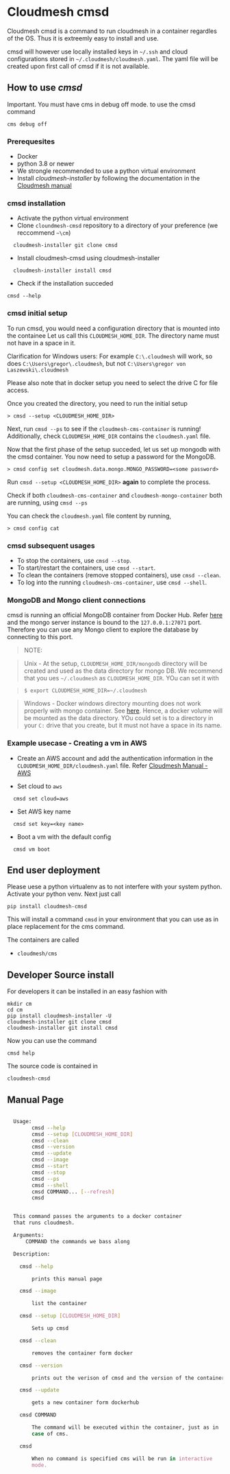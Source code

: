 # Cloudmesh cmsd

Cloudmesh cmsd is a command to run cloudmesh in a container regardles of
the OS. Thus it is extreemly easy to install and use.

cmsd will however use locally installed keys in `~/.ssh` and cloud
configurations stored in `~/.cloudmesh/cloudmesh.yaml`. The yaml file
will be created upon first call of cmsd if it is not available.

## How to use *cmsd*

Important. You must have cms in debug off mode. to use the cmsd command

```
cms debug off
```

### Prerequesites

* Docker
* python 3.8 or newer
* We strongle recommended to use a python virtual environment
* Install *cloudmesh-installer* by following the documentation in the [Cloudmesh manual](https://cloudmesh.github.io/cloudmesh-manual/installation/install.html#installation-of-cloudmesh-source-install-for-developers)


### cmsd installation 

- Activate the python virtual environment
- Clone `cloundmesh-cmsd` repository to a directory of your preference (we reccommend `~\cm`)

```
  cloudmesh-installer git clone cmsd
```

- Install cloudmesh-cmsd using cloudmesh-installer 

```
  cloudmesh-installer install cmsd
```

- Check if the installation succeded

```
cmsd --help
```

### cmsd initial setup 

To run cmsd, you would need a configuration directory that is mounted into the containee
Let us call this `CLOUDMESH_HOME_DIR`. The directory name must not have in a space in it. 

Clarification for Windows users: For example `C:\.cloudmesh` will work, so does
`C:\Users\gregor\.cloudmesh`, but not `C:\Users\gregor von Laszewski\.cloudmesh`

Please also note that in docker setup you need to select the drive C for file access.

Once you created the directory, you need to run the initial setup 

```  
> cmsd --setup <CLOUDMESH_HOME_DIR>
```

Next, run `cmsd --ps` to see if the `cloudmesh-cms-container` is running! 
Additionally, check `CLOUDMESH_HOME_DIR` contains the `cloudmesh.yaml` file. 

Now that the first phase of the setup succeded, let us set up mongodb with the cmsd container. You now need 
to setup a password for the MongoDB. 

```
> cmsd config set cloudmesh.data.mongo.MONGO_PASSWORD=<some password>
```

Run `cmsd --setup <CLOUDMESH_HOME_DIR>` **again** to complete the process. 

Check if both `cloudmesh-cms-container` and `cloudmesh-mongo-container` both are running, using `cmsd --ps`

You can check the `cloudmesh.yaml` file content by running, 

```
> cmsd config cat
```

### cmsd subsequent usages 

- To stop the containers, use `cmsd --stop`. 
- To start/restart the containers, use `cmsd --start`. 
- To clean the containers (remove stopped containers), use `cmsd --clean`. 
- To log into the running `cloudmesh-cms-container`, use `cmsd --shell`. 


### MongoDB and Mongo client connections  

cmsd is running an official MongoDB container from Docker Hub. Refer [here](https://hub.docker.com/_/mongo) and the mongo server instance is bound to the `127.0.0.1:27071` port. Therefore you can use any Mongo client to explore the database by connecting to this port. 

> NOTE:

> Unix - 
> At the setup, `CLOUDMESH_HOME_DIR/mongodb`  directory will be created and used as the data directory for mongo DB. We recommend that you ues `~/.cloudmesh` as `CLOUDMESH_HOME_DIR`. YOu can set it with 

> ```
> $ export CLOUDMESH_HOME_DIR=~/.cloudmesh
> ```

> Windows - 
> Docker windows directory mounting does not work properly with mongo container. See [here](https://github.com/docker/for-win/issues/2189). Hence, a docker volume will be mounted as the data directory. YOu could set is to a directory in your `C:` drive that you create, but it must not have a space in its name.


### Example usecase - Creating a vm in AWS 

- Create an AWS account and add the authentication information in the `CLOUDMESH_HOME_DIR/cloudmesh.yaml` file. Refer [Cloudmesh Manual - AWS](https://cloudmesh.github.io/cloudmesh-manual/accounts/aws.html)

- Set cloud to `aws`
```
  cmsd set cloud=aws 
```

- Set AWS key name 
```
  cmsd set key=<key name> 
```

- Boot a vm with the default config
```
  cmsd vm boot 
```

## End user deployment 

Please uese a python virtualenv as to not interfere with your system python.
Activate your python venv. Next just call

    pip install cloudmesh-cmsd
    
This will install a command `cmsd` in your environment that you can use
as in place replacement for the cms command.

The containers are called

* `cloudmesh/cms` 


## Developer Source install

For developers it can be installed in an easy fashion with

    mkdir cm
    cd cm
    pip install cloudmesh-installer -U
    cloudmesh-installer git clone cmsd
    cloudmesh-installer git install cmsd
 
Now you can use the command 

    cmsd help

The source code is contained in 

    cloudmesh-cmsd


## Manual Page

```bash

  Usage:
        cmsd --help
        cmsd --setup [CLOUDMESH_HOME_DIR]
        cmsd --clean
        cmsd --version
        cmsd --update
        cmsd --image
        cmsd --start
        cmsd --stop
        cmsd --ps
        cmsd --shell
        cmsd COMMAND... [--refresh]
        cmsd


  This command passes the arguments to a docker container
  that runs cloudmesh.

  Arguments:
      COMMAND the commands we bass along

  Description:

    cmsd --help

        prints this manual page

    cmsd --image

        list the container

    cmsd --setup [CLOUDMESH_HOME_DIR]

        Sets up cmsd 

    cmsd --clean

        removes the container form docker

    cmsd --version

        prints out the verison of cmsd and the version of the container

    cmsd --update

        gets a new container form dockerhub

    cmsd COMMAND

        The command will be executed within the container, just as in
        case of cms.

    cmsd

        When no command is specified cms will be run in interactive
        mode.

```
